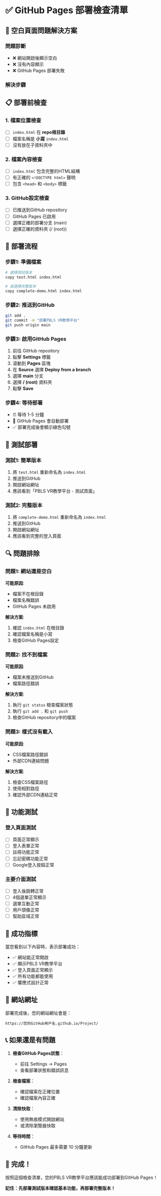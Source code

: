 # ✅ GitHub Pages 部署檢查清單

## 🎯 空白頁面問題解決方案

### 問題診斷
- ❌ 網站開啟後顯示空白
- ❌ 沒有內容顯示
- ❌ GitHub Pages 部署失敗

### 解決步驟

## 📋 部署前檢查

### 1. 檔案位置檢查
- [ ] `index.html` 在 **repo根目錄**
- [ ] 檔案名稱是 **小寫** `index.html`
- [ ] 沒有放在子資料夾中

### 2. 檔案內容檢查
- [ ] `index.html` 包含完整的HTML結構
- [ ] 有正確的 `<!DOCTYPE html>` 聲明
- [ ] 包含 `<head>` 和 `<body>` 標籤

### 3. GitHub設定檢查
- [ ] 已推送到GitHub repository
- [ ] GitHub Pages 已啟用
- [ ] 選擇正確的部署分支 (main)
- [ ] 選擇正確的資料夾 (/ (root))

## 🚀 部署流程

### 步驟1: 準備檔案
```bash
# 選擇測試版本
copy test.html index.html

# 或選擇完整版本
copy complete-demo.html index.html
```

### 步驟2: 推送到GitHub
```bash
git add .
git commit -m "部署PBLS VR教學平台"
git push origin main
```

### 步驟3: 啟用GitHub Pages
1. 前往 GitHub repository
2. 點擊 **Settings** 標籤
3. 滾動到 **Pages** 區塊
4. 在 **Source** 選擇 **Deploy from a branch**
5. 選擇 **main** 分支
6. 選擇 **/ (root)** 資料夾
7. 點擊 **Save**

### 步驟4: 等待部署
- ⏰ 等待 1-5 分鐘
- 🔄 GitHub Pages 會自動部署
- ✅ 部署完成後會顯示綠色勾號

## 🧪 測試部署

### 測試1: 簡單版本
1. 將 `test.html` 重新命名為 `index.html`
2. 推送到GitHub
3. 開啟網站網址
4. 應該看到「PBLS VR教學平台 - 測試頁面」

### 測試2: 完整版本
1. 將 `complete-demo.html` 重新命名為 `index.html`
2. 推送到GitHub
3. 開啟網站網址
4. 應該看到完整的登入頁面

## 🔍 問題排除

### 問題1: 網站還是空白
**可能原因**:
- 檔案不在根目錄
- 檔案名稱錯誤
- GitHub Pages 未啟用

**解決方案**:
1. 確認 `index.html` 在根目錄
2. 確認檔案名稱是小寫
3. 檢查GitHub Pages設定

### 問題2: 找不到檔案
**可能原因**:
- 檔案未推送到GitHub
- 檔案路徑錯誤

**解決方案**:
1. 執行 `git status` 檢查檔案狀態
2. 執行 `git add .` 和 `git push`
3. 檢查GitHub repository中的檔案

### 問題3: 樣式沒有載入
**可能原因**:
- CSS檔案路徑錯誤
- 外部CDN連結問題

**解決方案**:
1. 檢查CSS檔案路徑
2. 使用相對路徑
3. 確認外部CDN連結正常

## 📱 功能測試

### 登入頁面測試
- [ ] 頁面正常顯示
- [ ] 登入表單正常
- [ ] 註冊功能正常
- [ ] 忘記密碼功能正常
- [ ] Google登入按鈕正常

### 主要介面測試
- [ ] 登入後跳轉正常
- [ ] 4個選單正常顯示
- [ ] 選單互動正常
- [ ] 用戶頭像正常
- [ ] 幫助區域正常

## 🎯 成功指標

當您看到以下內容時，表示部署成功：
- ✅ 網站能正常開啟
- ✅ 顯示PBLS VR教學平台
- ✅ 登入頁面正常顯示
- ✅ 所有功能都能使用
- ✅ 響應式設計正常

## 🔗 網站網址

部署完成後，您的網站網址會是：
```
https://您的GitHub用戶名.github.io/Project/
```

## 📞 如果還是有問題

1. **檢查GitHub Pages狀態**：
   - 前往 Settings → Pages
   - 查看部署狀態和錯誤訊息

2. **檢查檔案**：
   - 確認檔案在正確位置
   - 確認檔案內容正確

3. **清除快取**：
   - 使用無痕模式開啟網站
   - 或清除瀏覽器快取

4. **等待時間**：
   - GitHub Pages 最多需要 10 分鐘更新

## 🎉 完成！

按照這個檢查清單，您的PBLS VR教學平台應該能成功部署到GitHub Pages！

**記住：先部署測試版本確認基本功能，再部署完整版本！**
